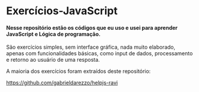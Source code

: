 # Exercícios-JavaScript
#### Nesse repositório estão os códigos que eu uso e usei para aprender JavaScript e Lógica de programação.

São exercícios simples, sem interface gráfica, nada muito elaborado, apenas com funcionalidades básicas, como input de dados, processamento  e retorno ao usuário de uma resposta.

A maioria dos exercícios foram extraídos deste repositório:

<a>https://github.com/gabrieldarezzo/helpjs-ravi</a>

 

